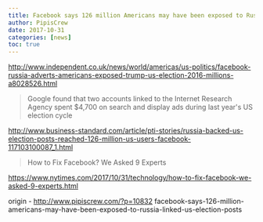 ```yaml
---
title: Facebook says 126 million Americans may have been exposed to Russia-linked US election posts
author: PipisCrew
date: 2017-10-31
categories: [news]
toc: true
---
```


http://www.independent.co.uk/news/world/americas/us-politics/facebook-russia-adverts-americans-exposed-trump-us-election-2016-millions-a8028526.html

> Google found that two accounts linked to the Internet Research Agency spent $4,700 on search and display ads during last year's US election cycle

http://www.business-standard.com/article/pti-stories/russia-backed-us-election-posts-reached-126-million-us-users-facebook-117103100087_1.html

> How to Fix Facebook? We Asked 9 Experts

https://www.nytimes.com/2017/10/31/technology/how-to-fix-facebook-we-asked-9-experts.html

origin - http://www.pipiscrew.com/?p=10832 facebook-says-126-million-americans-may-have-been-exposed-to-russia-linked-us-election-posts